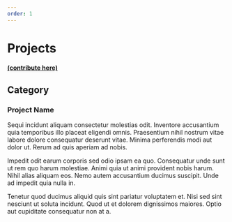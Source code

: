 ```yaml
---
order: 1
---
```

# Projects
#### [(contribute here)](https://github.com/subvertech/contribute/blob/master/projects.md)

## Category

### Project Name

Sequi incidunt aliquam consectetur molestias odit. Inventore accusantium quia temporibus illo placeat eligendi omnis. Praesentium nihil nostrum vitae labore dolore consequatur deserunt vitae. Minima perferendis modi aut dolor ut. Rerum ad quis aperiam ad nobis.

Impedit odit earum corporis sed odio ipsam ea quo. Consequatur unde sunt ut rem quo harum molestiae. Animi quia ut animi provident nobis harum. Nihil alias aliquam eos. Nemo autem accusantium ducimus suscipit. Unde ad impedit quia nulla in.

Tenetur quod ducimus aliquid quis sint pariatur voluptatem et. Nisi sed sint nesciunt ut soluta incidunt. Quod ut et dolorem dignissimos maiores. Optio aut cupiditate consequatur non at a.
